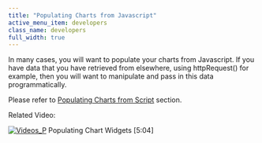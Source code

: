 ```yaml
---
title: "Populating Charts from Javascript"
active_menu_item: developers
class_name: developers
full_width: true
---
```



In many cases, you will want to populate your charts from Javascript. If you have data that you have retrieved from elsewhere, using httpRequest() for example, then you will want to manipulate and pass in this data programmatically.

Please refer to [Populating Charts from Script](/developers/user-guide/scripting-apis/client-scripting-overview/populating-charts-from-script) section.

Related Video:

[![Videos\_P](/img/docs/videos_p.png)](http://www.youtube.com/v/4FXN_AsiiMs?autoplay=1&hd=1&fs=1&showsearch=0&rel=0&) Populating Chart Widgets [5:04]

